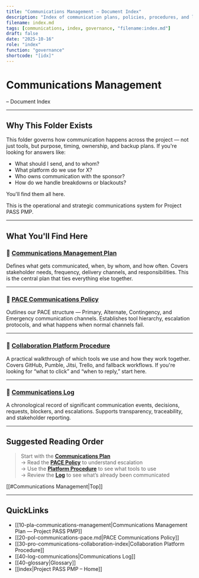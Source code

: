 ```yaml
---
title: "Communications Management – Document Index"
description: "Index of communication plans, policies, procedures, and logs under the PACE framework for Project PASS PMP."
filename: index.md
tags: [communications, index, governance, "filename:index.md"]
draft: false
date: "2025-10-16"
role: "index"
function: "governance"
shortcode: "[idx]"
---
```


# Communications Management
– Document Index  

---

## Why This Folder Exists

This folder governs how communication happens across the project — not just tools, but purpose, timing, ownership, and backup plans. If you're looking for answers like:

- What should I send, and to whom?  
- What platform do we use for X?  
- Who owns communication with the sponsor?  
- How do we handle breakdowns or blackouts?

You'll find them all here.

This is the operational and strategic communications system for Project PASS PMP.

---

## What You'll Find Here

### 📄 [Communications Management Plan](pla-communications-management.md)  
Defines what gets communicated, when, by whom, and how often. Covers stakeholder needs, frequency, delivery channels, and responsibilities. This is the central plan that ties everything else together.

---

### 📄 [PACE Communications Policy](pol-communications-pace.md.md)  
Outlines our PACE structure — Primary, Alternate, Contingency, and Emergency communication channels. Establishes tool hierarchy, escalation protocols, and what happens when normal channels fail.

---

### 📄 [Collaboration Platform Procedure](pro-communications-collaboration-index.md)  
A practical walkthrough of which tools we use and how they work together. Covers GitHub, Pumble, Jitsi, Trello, and fallback workflows. If you're looking for “what to click” and “when to reply,” start here.

---

### 📄 [Communications Log](log-communications.md)  
A chronological record of significant communication events, decisions, requests, blockers, and escalations. Supports transparency, traceability, and stakeholder reporting.

---

## Suggested Reading Order

> Start with the **[Communications Plan](pla-communications-management.md)**  
> → Read the **[PACE Policy](pol-communications-pace.md.md)** to understand escalation  
> → Use the **[Platform Procedure](pro-communications-collaboration-index.md)** to see what tools to use  
> → Review the **[Log](log-communications.md)** to see what’s already been communicated

[[#Communications Management|Top]]

---

## QuickLinks
- [[10-pla-communications-management|Communications Management Plan — Project PASS PMP]]
- [[20-pol-communications-pace.md|PACE Communications Policy]]
- [[30-pro-communications-collaboration-index|Collaboration Platform Procedure]]
- [[40-log-communications|Communications Log]]
- [[40-glossary|Glossary]]
- [[index|Project PASS PMP – Home]]
